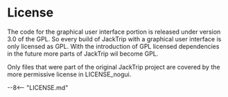 # License

The code for the graphical user interface portion is released under version 3.0 of the GPL.
So every build of JackTrip with a graphical user interface is only licensed as GPL.
With the introduction of GPL licensed dependencies in the future more parts of JackTrip
wil become GPL. 

Only files that were part of the original JackTrip project are covered by the more permissive license in LICENSE\_nogui.

--8<-- "LICENSE.md"
